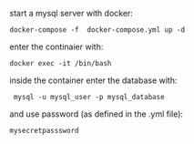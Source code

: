 start a mysql server with docker:
```
docker-compose -f  docker-compose.yml up -d
```
enter the continaier with:
```
docker exec -it /bin/bash
```
inside the container enter the database with:
```
 mysql -u mysql_user -p mysql_database
```
and use password (as defined in the .yml file):
```
mysecretpasssword
```
